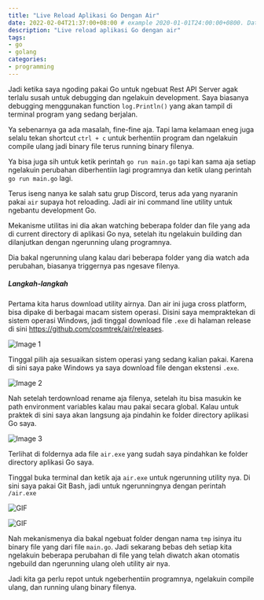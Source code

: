 ```yaml
---
title: "Live Reload Aplikasi Go Dengan Air"
date: 2022-02-04T21:37:00+08:00 # example 2020-01-01T24:00:00+0800. Date should be the current time! you need insert it manually.
description: "Live reload aplikasi Go dengan air"
tags:
- go
- golang
categories:
- programming
---
```


Jadi ketika saya ngoding pakai Go untuk ngebuat Rest API Server agak terlalu susah untuk debugging dan ngelakuin development. Saya biasanya debugging menggunakan function `log.Println()` yang akan tampil di terminal program yang sedang berjalan.

Ya sebenarnya ga ada masalah, fine-fine aja. Tapi lama kelamaan eneg juga selalu tekan shortcut `ctrl + c` untuk berhentiin program dan ngelakuin compile ulang jadi binary file terus running binary filenya.

Ya bisa juga sih untuk ketik perintah `go run main.go` tapi kan sama aja setiap ngelakuin perubahan diberhentiin lagi programnya dan ketik ulang perintah `go run main.go` lagi.

Terus iseng nanya ke salah satu grup Discord, terus ada yang nyaranin pakai `air` supaya hot reloading. Jadi air ini command line utility untuk ngebantu development Go.

Mekanisme utilitas ini dia akan watching beberapa folder dan file yang ada di current directory di aplikasi Go nya, setelah itu ngelakuin building dan dilanjutkan dengan ngerunning ulang programnya.

Dia bakal ngerunning ulang kalau dari beberapa folder yang dia watch ada perubahan, biasanya triggernya pas ngesave filenya.

##### Langkah-langkah

Pertama kita harus download utility airnya. Dan air ini juga cross platform, bisa dipake di berbagai macam sistem operasi. Disini saya mempraktekan di sistem operasi Windows, jadi tinggal download file `.exe` di halaman release di sini https://github.com/cosmtrek/air/releases.

![Image 1](blog/live-reload-aplikasi-go-dengan-air/1.png)

Tinggal pilih aja sesuaikan sistem operasi yang sedang kalian pakai. Karena di sini saya pake Windows ya saya download file dengan ekstensi `.exe`.

![Image 2](blog/live-reload-aplikasi-go-dengan-air/2.png)

Nah setelah terdownload rename aja filenya, setelah itu bisa masukin ke path environment variables kalau mau pakai secara global. Kalau untuk praktek di sini saya akan langsung aja pindahin ke folder directory aplikasi Go saya.

![Image 3](blog/live-reload-aplikasi-go-dengan-air/3.png)

Terlihat di foldernya ada file `air.exe` yang sudah saya pindahkan ke folder directory aplikasi Go saya.

Tinggal buka terminal dan ketik aja `air.exe` untuk ngerunning utility nya. Di sini saya pakai Git Bash, jadi untuk ngerunningnya dengan perintah `/air.exe`

![GIF](blog/live-reload-aplikasi-go-dengan-air/4.gif)

![GIF](blog/live-reload-aplikasi-go-dengan-air/5.gif)

Nah mekanismenya dia bakal ngebuat folder dengan nama `tmp` isinya itu binary file yang dari file `main.go`. Jadi sekarang bebas deh setiap kita ngelakuin beberapa perubahan di file yang telah diwatch akan otomatis ngebuild dan ngerunning ulang oleh utility air nya.

Jadi kita ga perlu repot untuk ngeberhentiin programnya, ngelakuin compile ulang, dan running ulang binary filenya.
